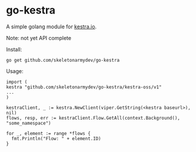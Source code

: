 # go-kestra

A simple golang module for [kestra.io](http://kestra.io).

Note: not yet API complete

Install:
```
go get github.com/skeletonarmydev/go-kestra
```

Usage:
```
import (
kestra "github.com/skeletonarmydev/go-kestra/kestra-oss/v1"
...
)

kestraClient, _ := kestra.NewClient(viper.GetString(<kestra baseurl>), nil)
flows, resp, err := kestraClient.Flow.GetAll(context.Background(), "some_namespace")

for _, element := range *flows {
  fmt.Println("Flow: " + element.ID)
}
```

